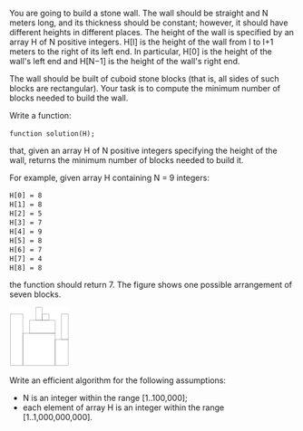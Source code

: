 You are going to build a stone wall. The wall should be straight and N meters long, and its thickness should be constant; however, it should have different heights in different places. The height of the wall is specified by an array H of N positive integers. H[I] is the height of the wall from I to I+1 meters to the right of its left end. In particular, H[0] is the height of the wall's left end and H[N−1] is the height of the wall's right end.

The wall should be built of cuboid stone blocks (that is, all sides of such blocks are rectangular). Your task is to compute the minimum number of blocks needed to build the wall.

Write a function:

`function solution(H);`

that, given an array H of N positive integers specifying the height of the wall, returns the minimum number of blocks needed to build it.

For example, given array H containing N = 9 integers:

    H[0] = 8
    H[1] = 8
    H[2] = 5
    H[3] = 7
    H[4] = 9
    H[5] = 8
    H[6] = 7
    H[7] = 4
    H[8] = 8
the function should return 7. The figure shows one possible arrangement of seven blocks.

![stone wall image](stone-wall-1.png)

Write an efficient algorithm for the following assumptions:
- N is an integer within the range [1..100,000];
- each element of array H is an integer within the range [1..1,000,000,000].
